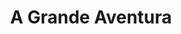 ---
ref: sol-010-0024
title: ["A Grande Aventura"]
author_name: ["Paulo-Guilherme"]
publisher: ["Estúdios Cor"]
year: "y1959"
origin: ["Portugal"]
formats: ["book-cover"]
disciplines: ["graphic-design"]
tags:
layout: artifact
status: ["scan"]
published: false
int_published: false
image_count:
date_added: 2023-06-16
batch:
---